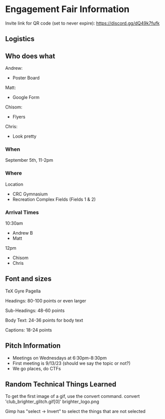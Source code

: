 # Engagement Fair Information
Invite link for QR code (set to never expire): https://discord.gg/dQ49k7fufk

## Logistics
## Who does what
Andrew:
+ Poster Board

Matt: 
+ Google Form

Chisom:
+ Flyers

Chris:
+ Look pretty

### When
September 5th, 11-2pm

### Where
Location 
+ CRC Gymnasium
+ Recreation Complex Fields (Fields 1 & 2)

### Arrival Times
10:30am 
+ Andrew B
+ Matt

12pm
+ Chisom
+ Chris

## Font and sizes

TeX Gyre Pagella

Headings: 80-100 points or even larger 

Sub-Headings: 48-60 points

Body Text: 24-36 points for body text

Captions: 18-24 points

## Pitch Information
+ Meetings on Wednesdays at 6:30pm-8:30pm
+ First meeting is 9/13/23 (should we say the topic or not?)
+ We go places, do CTFs

## Random Technical Things Learned
To get the first image of a gif, use the convert command.
convert 'club_brighter_glitch.gif[0]' brighter_logo.png

Gimp has "select -> Invert" to select the things that are not selected
